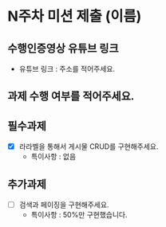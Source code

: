 # N주차 미션 제출 (이름)

## 수행인증영상 유튜브 링크

* 유튜브 링크 : 주소를 적어주세요.

## 과제 수행 여부를 적어주세요.
## 필수과제
- [x] 라라벨을 통해서 게시물 CRUD를 구현해주세요.
  - 특이사항 : 없음

## 추가과제
- [ ] 검색과 페이징을 구현해주세요.
  - 특이사항 : 50%만 구현했습니다.
